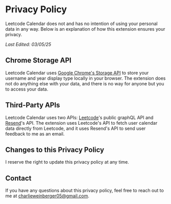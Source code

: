 # Privacy Policy

Leetcode Calendar does not and has no intention of using your personal data in any way. Below is an explanation of how this extension ensures your privacy.

*Last Edited: 03/05/25*

## Chrome Storage API

Leetcode Calendar uses [Google Chrome's Storage API](https://developer.chrome.com/docs/extensions/reference/api/storage) to store your username and year display type locally in your browser. The extension does not do anything else with your data, and there is no way for anyone but you to access your data.

## Third-Party APIs

Leetcode Calendar uses two APIs: [Leetcode](https://leetcode.com/)'s public graphQL API and [Resend](https://resend.com/)'s API. The extension uses Leetcode's API to fetch user calendar data directly from Leetcode, and it uses Resend's API to send user feedback to me as an email.

## Changes to this Privacy Policy

I reserve the right to update this privacy policy at any time.

## Contact

If you have any questions about this privacy policy, feel free to reach out to me at charlieweinberger05@gmail.com.
